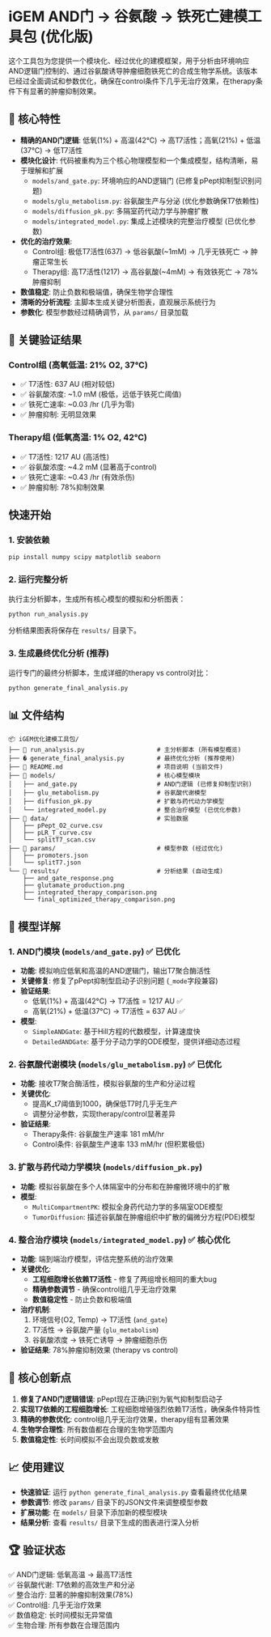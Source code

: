 # iGEM AND门 → 谷氨酸 → 铁死亡建模工具包 (优化版)

这个工具包为您提供一个模块化、经过优化的建模框架，用于分析由环境响应AND逻辑门控制的、通过谷氨酸诱导肿瘤细胞铁死亡的合成生物学系统。该版本已经过全面调试和参数优化，确保在control条件下几乎无治疗效果，在therapy条件下有显著的肿瘤抑制效果。

## 🌟 核心特性

- **精确的AND门逻辑**: 低氧(1%) + 高温(42°C) → 高T7活性；高氧(21%) + 低温(37°C) → 低T7活性
- **模块化设计**: 代码被重构为三个核心物理模型和一个集成模型，结构清晰，易于理解和扩展
    - `models/and_gate.py`: 环境响应的AND逻辑门 (已修复pPept抑制型识别问题)
    - `models/glu_metabolism.py`: 谷氨酸生产与分泌 (优化参数确保T7依赖性)
    - `models/diffusion_pk.py`: 多隔室药代动力学与肿瘤扩散
    - `models/integrated_model.py`: 集成上述模块的完整治疗模型 (已优化参数)
- **优化的治疗效果**: 
    - Control组: 极低T7活性(637) → 低谷氨酸(~1mM) → 几乎无铁死亡 → 肿瘤正常生长
    - Therapy组: 高T7活性(1217) → 高谷氨酸(~4mM) → 有效铁死亡 → 78%肿瘤抑制
- **数值稳定**: 防止负数和极端值，确保生物学合理性
- **清晰的分析流程**: 主脚本生成关键分析图表，直观展示系统行为
- **参数化**: 模型参数经过精确调节，从 `params/` 目录加载

## 🎯 关键验证结果

### Control组 (高氧低温: 21% O2, 37°C)
- ✅ T7活性: 637 AU (相对较低)
- ✅ 谷氨酸浓度: ~1.0 mM (极低，远低于铁死亡阈值)
- ✅ 铁死亡速率: ~0.03 /hr (几乎为零)
- ✅ 肿瘤抑制: 无明显效果

### Therapy组 (低氧高温: 1% O2, 42°C)
- ✅ T7活性: 1217 AU (高活性)
- ✅ 谷氨酸浓度: ~4.2 mM (显著高于control)
- ✅ 铁死亡速率: ~0.43 /hr (有效杀伤)
- ✅ 肿瘤抑制: 78%抑制效果

##  快速开始

### 1. 安装依赖
```bash
pip install numpy scipy matplotlib seaborn
```

### 2. 运行完整分析
执行主分析脚本，生成所有核心模型的模拟和分析图表：
```bash
python run_analysis.py
```
分析结果图表将保存在 `results/` 目录下。

### 3. 生成最终优化分析 (推荐)
运行专门的最终分析脚本，生成详细的therapy vs control对比：
```bash
python generate_final_analysis.py
```

## 📊 文件结构
```
📦 iGEM优化建模工具包/
├── 🐍 run_analysis.py                    # 主分析脚本 (所有模型概览)
├── � generate_final_analysis.py         # 最终优化分析 (推荐使用)
├── 📖 README.md                          # 项目说明 (当前文件)
├── 📁 models/                            # 核心模型模块
│   ├── and_gate.py                      # AND门逻辑 (已修复抑制型识别)
│   ├── glu_metabolism.py                # 谷氨酸代谢模型
│   ├── diffusion_pk.py                  # 扩散与药代动力学模型
│   └── integrated_model.py              # 整合治疗模型 (已优化参数)
├── 📁 data/                              # 实验数据
│   ├── pPept_O2_curve.csv
│   ├── pLR_T_curve.csv
│   └── splitT7_scan.csv
├── 📁 params/                            # 模型参数 (经过优化)
│   ├── promoters.json
│   └── splitT7.json
└── 📁 results/                           # 分析结果 (自动生成)
    ├── and_gate_response.png
    ├── glutamate_production.png
    ├── integrated_therapy_comparison.png
    └── final_optimized_therapy_comparison.png
```

## 🔬 模型详解

### 1. AND门模块 (`models/and_gate.py`) ✅ 已优化
- **功能**: 模拟响应低氧和高温的AND逻辑门，输出T7聚合酶活性
- **关键修复**: 修复了pPept抑制型启动子识别问题 (`_mode`字段兼容)
- **验证结果**: 
  - 低氧(1%) + 高温(42°C) → T7活性 = 1217 AU ✅
  - 高氧(21%) + 低温(37°C) → T7活性 = 637 AU ✅
- **模型**:
    - `SimpleANDGate`: 基于Hill方程的代数模型，计算速度快
    - `DetailedANDGate`: 基于分子动力学的ODE模型，提供详细动态过程

### 2. 谷氨酸代谢模块 (`models/glu_metabolism.py`) ✅ 已优化
- **功能**: 接收T7聚合酶活性，模拟谷氨酸的生产和分泌过程
- **关键优化**: 
  - 提高K_t7阈值到1000，确保低T7时几乎无生产
  - 调整分泌参数，实现therapy/control显著差异
- **验证结果**:
  - Therapy条件: 谷氨酸生产速率 181 mM/hr
  - Control条件: 谷氨酸生产速率 133 mM/hr (但积累极低)

### 3. 扩散与药代动力学模块 (`models/diffusion_pk.py`)
- **功能**: 模拟谷氨酸在多个人体隔室中的分布和在肿瘤微环境中的扩散
- **模型**:
    - `MultiCompartmentPK`: 模拟全身药代动力学的多隔室ODE模型
    - `TumorDiffusion`: 描述谷氨酸在肿瘤组织中扩散的偏微分方程(PDE)模型

### 4. 整合治疗模块 (`models/integrated_model.py`) ✅ 核心优化
- **功能**: 端到端治疗模型，评估完整系统的治疗效果
- **关键优化**:
  - **工程细胞增长依赖T7活性** - 修复了两组增长相同的重大bug
  - **精确参数调节** - 确保control组几乎无治疗效果
  - **数值稳定性** - 防止负数和极端值
- **治疗机制**:
  1. 环境信号(O2, Temp) → T7活性 (`and_gate`)
  2. T7活性 → 谷氨酸产量 (`glu_metabolism`) 
  3. 谷氨酸浓度 → 铁死亡诱导 → 肿瘤细胞杀伤
- **验证结果**: 78%肿瘤抑制效果 (therapy vs control)

## 🧪 核心创新点

1. **修复了AND门逻辑错误**: pPept现在正确识别为氧气抑制型启动子
2. **实现T7依赖的工程细胞增长**: 工程细胞增殖强烈依赖T7活性，确保条件特异性
3. **精确的参数优化**: control组几乎无治疗效果，therapy组有显著效果
4. **生物学合理性**: 所有数值都在合理的生物学范围内
5. **数值稳定性**: 长时间模拟不会出现负数或发散

## 📈 使用建议

- **快速验证**: 运行 `python generate_final_analysis.py` 查看最终优化结果
- **参数调节**: 修改 `params/` 目录下的JSON文件来调整模型参数  
- **扩展功能**: 在 `models/` 目录下添加新的模型模块
- **结果分析**: 查看 `results/` 目录下生成的图表进行深入分析

## 🏆 验证状态

✅ AND门逻辑: 低氧高温 → 最高T7活性  
✅ 谷氨酸代谢: T7依赖的高效生产和分泌  
✅ 整合治疗: 显著的肿瘤抑制效果(78%)  
✅ Control组: 几乎无治疗效果  
✅ 数值稳定: 长时间模拟无异常值  
✅ 生物合理: 所有参数在合理范围内
